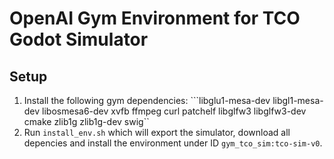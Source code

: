 # OpenAI Gym Environment for TCO Godot Simulator

## Setup
1. Install the following gym dependencies: ```libglu1-mesa-dev libgl1-mesa-dev libosmesa6-dev xvfb ffmpeg curl patchelf libglfw3 libglfw3-dev cmake zlib1g zlib1g-dev swig``
1. Run ```install_env.sh``` which will export the simulator, download all depencies and install the
environment under ID  ```gym_tco_sim:tco-sim-v0```.
